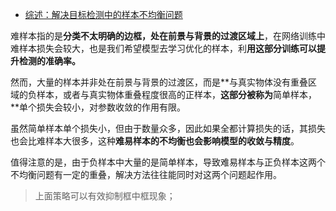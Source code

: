 * [综述：解决目标检测中的样本不均衡问题](https://mp.weixin.qq.com/s/iOAICJege2b0pCVxPkvNiA)

难样本指的是**分类不太明确的边框，处在前景与背景的过渡区域上**，在网络训练中难样本损失会较大，也是我们希望模型去学习优化的样本，利**用这部分训练可以提升检测的准确率。**

然而，大量的样本并非处在前景与背景的过渡区，而是**与真实物体没有重叠区域的负样本，或者与真实物体重叠程度很高的正样本，**这部分被称为**简单样本，**单个损失会较小，对参数收敛的作用有限。

虽然简单样本单个损失小，但由于数量众多，因此如果全都计算损失的话，其损失也会比难样本大很多，这种**难易样本的不均衡也会影响模型的收敛与精度**。

值得注意的是，由于负样本中大量的是简单样本，导致难易样本与正负样本这两个不均衡问题有一定的重叠，解决方法往往能同时对这两个问题起作用。

> 上面策略可以有效抑制框中框现象；